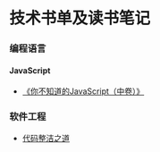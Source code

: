 # 技术书单及读书笔记

### 编程语言

#### JavaScript

* [《你不知道的JavaScript（中卷）》](./program-language/javascript/You-Don't-Know-JavaScript-2/README.md)

### 软件工程

* [代码整洁之道](./software-engineering/clean-code/README.md)